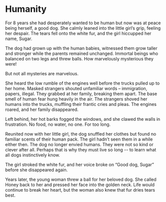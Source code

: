 # Humanity

For 8 years she had desperately wanted to be human but now was at peace being herself, a good dog. She calmly leaned into the little girl’s grip, feeling her despair. The tears fell onto the white fur, and the girl hiccupped her name, Sugar.  

The dog had grown up with the human babies, witnessed them grow taller and stronger while the parents remained unchanged. Immortal beings who balanced on two legs and threw balls. How marvelously mysterious they were!  

But not all mysteries are marvelous.  

She heard the low rumble of the engines well before the trucks pulled up to her home. Masked strangers shouted unfamiliar words – immigration, papers, illegal. They grabbed at her family, breaking them apart. The base smell of human fear hung heavily in the air. The strangers shoved her humans into the trucks, muffling their frantic cries and pleas. The engines roared, and her family disappeared.  

Left behind, her hot barks fogged the windows, and she clawed the walls in frustration. No food, no water, no one. For too long.  

Reunited now with her little girl, the dog snuffled her clothes but found no familiar scents of their human pack. The girl hadn’t seen them in a while either then. The dog no longer envied humans. They were not so kind or clever after all. Perhaps that is why they must live so long -- to learn what all dogs instinctively know.  

The girl stroked the white fur, and her voice broke on “Good dog, Sugar” before she disappeared again.  

Years later, the young woman threw a ball for her beloved dog. She called Honey back to her and pressed her face into the golden neck. Life would continue to break her heart, but the woman also knew that fur dries tears best.  